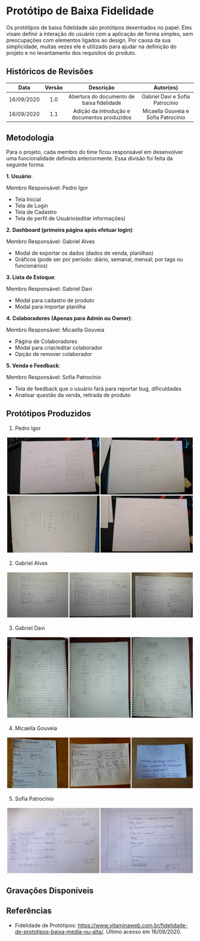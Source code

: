 # Protótipo de Baixa Fidelidade

Os protótipos de baixa fidelidade são protótipos desenhados no papel. Eles visam definir a interação do usuário com a aplicação de forma simples, sem preocupações com elementos ligados ao design. Por causa da sua simplicidade, muitas vezes ele é utilizado para ajudar na definição do projeto e no levantamento dos requisitos do produto.


## Históricos de Revisões
|    Data    | Versão |         Descrição         |           Autor(es)            |
| :--------: | :----: | :-----------------------: | :----------------------------: |
| 16/09/2020 |  1.0   | Abertura do documento de baixa fidelidade  | Gabriel Davi e Sofia Patrocínio   |
| 16/09/2020 |  1.1   | Adição da introdução e documentos produzidos  | Micaella Gouveia e Sofia Patrocínio   |

## Metodologia
Para o projeto, cada membro do time ficou responsável em desenvolver uma funcionalidade definida anteriormente. Essa divisão foi feita da seguinte forma:

**1. Usuário**:

Membro Responsável: Pedro Igor
* Tela Inicial
* Tela de Login
* Tela de Cadastro
* Tela de perfil de Usuário(editar informações)


**2. Dashboard (primeira página após efetuar login)**:

Membro Responsável: Gabriel Alves
* Modal de exportar os dados (dados de venda, planilhas)
* Gráficos (pode ser por período: diário, semanal, mensal; por tags ou funcionários)
 
**3. Lista de Estoque**:

Membro Responsável: Gabriel Davi
* Modal para cadastro de produto
* Modal para importar planilha
 
**4. Colaboradores (Apenas para Admin ou Owner)**:

Membro Responsável: Micaella Gouveia
* Página de Colaboradores
* Modal para criar/editar colaborador
* Opção de remover colaborador

**5. Venda e Feedback**:

Membro Responsável: Sofia Patrocínio
* Tela de feedback que o usuário fará para reportar bug, dificuldades
* Analisar questão da venda, retirada de produto

## Protótipos Produzidos

1. Pedro Igor

![prototipoPedro](../assets/prototipos/baixaFidelidade/prototipoBaixaPedroIgor.jpg)

2. Gabriel Alves

![prototipoAlves](../assets/prototipos/baixaFidelidade/prototipoBaixaGabrielAlves.jpg)

3. Gabriel Davi

![prototipoDavi](../assets/prototipos/baixaFidelidade/prototipoBaixaGabrielDavi.jpg)

4. Micaella Gouveia

![prototipoMicaella](../assets/prototipos/baixaFidelidade/prototipoBaixaMicaella.jpg)

5. Sofia Patrocínio

![prototipoSofia](../assets/prototipos/baixaFidelidade/prototipoBaixaSofia.jpg)

## Gravações Disponíveis

## Referências
* Fidelidade de Protótipos: <https://www.vitaminaweb.com.br/fidelidade-de-prototipos-baixa-media-ou-alta/>. Último acesso em 16/09/2020.